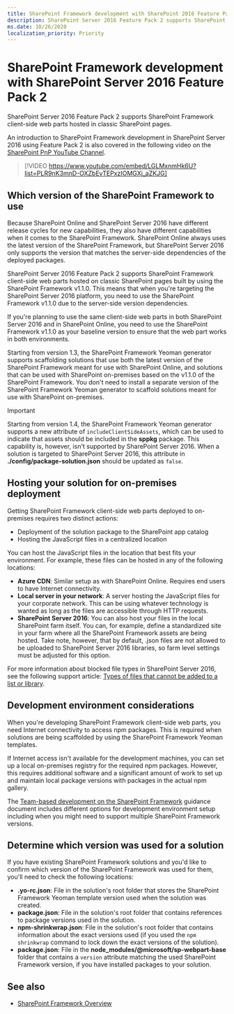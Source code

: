 ```yaml
---
title: SharePoint Framework development with SharePoint 2016 Feature Pack 2
description: SharePoint Server 2016 Feature Pack 2 supports SharePoint Framework client-side web parts hosted in classic SharePoint pages.
ms.date: 10/26/2020
localization_priority: Priority
---
```

# SharePoint Framework development with SharePoint Server 2016 Feature Pack 2

SharePoint Server 2016 Feature Pack 2 supports SharePoint Framework client-side web parts hosted in classic SharePoint pages.

An introduction to SharePoint Framework development in SharePoint Server 2016 using Feature Pack 2 is also covered in the following video on the [SharePoint PnP YouTube Channel](https://www.youtube.com/watch?v=LGLMxnmHk6U&list=PLR9nK3mnD-OXZbEvTEPxzIOMGXj_aZKJG).

> [!VIDEO https://www.youtube.com/embed/LGLMxnmHk6U?list=PLR9nK3mnD-OXZbEvTEPxzIOMGXj_aZKJG]

## Which version of the SharePoint Framework to use

Because SharePoint Online and SharePoint Server 2016 have different release cycles for new capabilities, they also have different capabilities when it comes to the SharePoint Framework. SharePoint Online always uses the latest version of the SharePoint Framework, but SharePoint Server 2016 only supports the version that matches the server-side dependencies of the deployed packages.

SharePoint Server 2016 Feature Pack 2 supports SharePoint Framework client-side web parts hosted on classic SharePoint pages built by using the SharePoint Framework v1.1.0. This means that when you're targeting the SharePoint Server 2016 platform, you need to use the SharePoint Framework v1.1.0 due to the server-side version dependencies.

If you're planning to use the same client-side web parts in both SharePoint Server 2016 and in SharePoint Online, you need to use the SharePoint Framework v1.1.0 as your baseline version to ensure that the web part works in both environments.

Starting from version 1.3, the SharePoint Framework Yeoman generator supports scaffolding solutions that use both the latest version of the SharePoint Framework meant for use with SharePoint Online, and solutions that can be used with SharePoint on-premises based on the v1.1.0 of the SharePoint Framework. You don't need to install a separate version of the SharePoint Framework Yeoman generator to scaffold solutions meant for use with SharePoint on-premises.

> [!IMPORTANT]
> Starting from version 1.4, the SharePoint Framework Yeoman generator supports a new attribute of `includeClientSideAssets`, which can be used to indicate that assets should be included in the **sppkg** package. This capability is, however, isn't supported by SharePoint Server 2016. When a solution is targeted to SharePoint Server 2016, this attribute in **./config/package-solution.json** should be updated as `false`.

## Hosting your solution for on-premises deployment

Getting SharePoint Framework client-side web parts deployed to on-premises requires two distinct actions:

- Deployment of the solution package to the SharePoint app catalog
- Hosting the JavaScript files in a centralized location

You can host the JavaScript files in the location that best fits your environment. For example, these files can be hosted in any of the following locations:

- **Azure CDN**: Similar setup as with SharePoint Online. Requires end users to have Internet connectivity.
- **Local server in your network**: A server hosting the JavaScript files for your corporate network. This can be using whatever technology is wanted as long as the files are accessible through HTTP requests.
- **SharePoint Server 2016**: You can also host your files in the local SharePoint farm itself. You can, for example, define a standardized site in your farm where all the SharePoint Framework assets are being hosted. Take note, however, that by default, .json files are not allowed to be uploaded to SharePoint Server 2016 libraries, so farm level settings must be adjusted for this option.

For more information about blocked file types in SharePoint Server 2016, see the following support article: [Types of files that cannot be added to a list or library](https://support.office.com/article/Types-of-files-that-cannot-be-added-to-a-list-or-library-30be234d-e551-4c2a-8de8-f8546ffbf5b3#ID0EAADAAA=2016).

## Development environment considerations

When you're developing SharePoint Framework client-side web parts, you need Internet connectivity to access npm packages. This is required when solutions are being scaffolded by using the SharePoint Framework Yeoman templates.

If Internet access isn't available for the development machines, you can set up a local on-premises registry for the required npm packages. However, this requires additional software and a significant amount of work to set up and maintain local package versions with packages in the actual npm gallery.

The [Team-based development on the SharePoint Framework](team-based-development-on-sharepoint-framework.md) guidance document includes different options for development environment setup including when you might need to support multiple SharePoint Framework versions.

## Determine which version was used for a solution

If you have existing SharePoint Framework solutions and you'd like to confirm which version of the SharePoint Framework was used for them, you'll need to check the following locations:

- **.yo-rc.json**: File in the solution's root folder that stores the SharePoint Framework Yeoman template version used when the solution was created.
- **package.json**: File in the solution's root folder that contains references to package versions used in the solution.
- **npm-shrinkwrap.json**: File in the solution's root folder that contains information about the exact versions used (if you used the `npm shrinkwrap` command to lock down the exact versions of the solution).
- **package.json**: File in the **node_modules/@microsoft/sp-webpart-base** folder that contains a `version` attribute matching the used SharePoint Framework version, if you have installed packages to your solution.

## See also

- [SharePoint Framework Overview](sharepoint-framework-overview.md)
